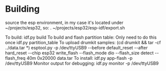 # Building
source the esp environment, in my case it's located under ~/projects/esp32, so:
    . ~/projects/esp32/esp-idf/export.sh

To build: idf.py build
To build and flash partition table: Only need to do this once
    idf.py partition_table
To upload drumkit samples: 
    (cd drumkit && tar -cf ../data.tar *)
    esptool.py -p /dev/ttyUSB9 --before default_reset --after hard_reset --chip esp32  write_flash --flash_mode dio --flash_size detect --flash_freq 40m 0x20000 data.tar
To install: idf.py app-flash -p /dev/ttyUSB9
Monitor output for debugging: idf.py monitor -p /dev/ttyUSB9
